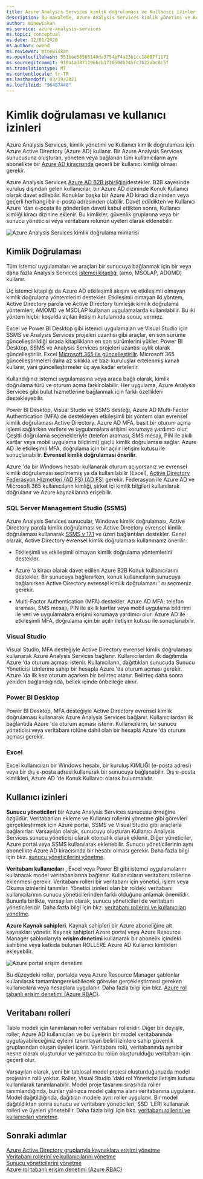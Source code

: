 ```yaml
---
title: Azure Analysis Services kimlik doğrulaması ve Kullanıcı izinleri | Microsoft Docs
description: Bu makalede, Azure Analysis Services kimlik yönetimi ve Kullanıcı kimlik doğrulaması için Azure Active Directory (Azure AD) nasıl kullanıldığı açıklanmaktadır.
author: minewiskan
ms.service: azure-analysis-services
ms.topic: conceptual
ms.date: 12/01/2020
ms.author: owend
ms.reviewer: minewiskan
ms.openlocfilehash: 551bae56565140da3754e74a23b1cc18087f1171
ms.sourcegitcommit: 910a1a38711966cb171050db245fc3b22abc8c5f
ms.translationtype: MT
ms.contentlocale: tr-TR
ms.lasthandoff: 03/19/2021
ms.locfileid: "96487448"
---
```

# <a name="authentication-and-user-permissions"></a>Kimlik doğrulaması ve kullanıcı izinleri

Azure Analysis Services, kimlik yönetimi ve Kullanıcı kimlik doğrulaması için Azure Active Directory (Azure AD) kullanır. Bir Azure Analysis Services sunucusuna oluşturan, yöneten veya bağlanan tüm kullanıcıların aynı abonelikte bir [Azure AD kiracısında](../active-directory/fundamentals/active-directory-whatis.md) geçerli bir kullanıcı kimliği olması gerekir.

Azure Analysis Services [Azure AD B2B işbirliğini](../active-directory/external-identities/what-is-b2b.md)destekler. B2B sayesinde kuruluş dışından gelen kullanıcılar, bir Azure AD dizininde Konuk Kullanıcı olarak davet edilebilir. Konuklar başka bir Azure AD kiracı dizininden veya geçerli herhangi bir e-posta adresinden olabilir. Davet edildikten ve Kullanıcı Azure 'dan e-posta ile gönderilen daveti kabul ettikten sonra, Kullanıcı kimliği kiracı dizinine eklenir. Bu kimlikler, güvenlik gruplarına veya bir sunucu yöneticisi veya veritabanı rolünün üyeleri olarak eklenebilir.

![Azure Analysis Services kimlik doğrulama mimarisi](./media/analysis-services-manage-users/aas-manage-users-arch.png)

## <a name="authentication"></a>Kimlik Doğrulaması

Tüm istemci uygulamaları ve araçları bir sunucuya bağlanmak için bir veya daha fazla Analysis Services [istemci kitaplığı](/analysis-services/client-libraries?view=azure-analysis-services-current&preserve-view=true) (amo, MSOLAP, ADOMD) kullanır. 

Üç istemci kitaplığı da Azure AD etkileşimli akışını ve etkileşimli olmayan kimlik doğrulama yöntemlerini destekler. Etkileşimli olmayan iki yöntem, Active Directory parola ve Active Directory tümleşik kimlik doğrulama yöntemleri, AMOMD ve MSOLAP kullanan uygulamalarda kullanılabilir. Bu iki yöntem hiçbir koşulda açılan iletişim kutularında sonuç vermez.

Excel ve Power BI Desktop gibi istemci uygulamaları ve Visual Studio için SSMS ve Analysis Services projeleri uzantısı gibi araçlar, en son sürüme güncelleştirildiği sırada kitaplıkların en son sürümlerini yükler. Power BI Desktop, SSMS ve Analysis Services projeleri uzantısı aylık olarak güncelleştirilir. Excel [Microsoft 365 ile güncelleştirilir](https://support.microsoft.com/office/when-do-i-get-the-newest-features-for-microsoft-365-da36192c-58b9-4bc9-8d51-bb6eed468516). Microsoft 365 güncelleştirmeleri daha az sıklıkla ve bazı kuruluşlar ertelenmiş kanalı kullanır, yani güncelleştirmeler üç aya kadar ertelenir.

Kullandığınız istemci uygulamasına veya araca bağlı olarak, kimlik doğrulama türü ve oturum açma farklı olabilir. Her uygulama, Azure Analysis Services gibi bulut hizmetlerine bağlanmak için farklı özellikleri destekleyebilir.

Power BI Desktop, Visual Studio ve SSMS desteği, Azure AD Multi-Factor Authentication (MFA) de destekleyen etkileşimli bir yöntem olan evrensel kimlik doğrulaması Active Directory. Azure AD MFA, basit bir oturum açma işlemi sağlarken verilere ve uygulamalara erişimi korumaya yardımcı olur. Çeşitli doğrulama seçenekleriyle (telefon araması, SMS mesajı, PIN ile akıllı kartlar veya mobil uygulama bildirimi) güçlü kimlik doğrulaması sağlar. Azure AD ile etkileşimli MFA, doğrulama için bir açılır iletişim kutusu ile sonuçlanabilir. **Evrensel kimlik doğrulaması önerilir**.

Azure 'da bir Windows hesabı kullanarak oturum açıyorsanız ve evrensel kimlik doğrulaması seçilmemiş ya da kullanılabilir (Excel), [Active Directory Federasyon Hizmetleri (AD FS) (AD FS)](/windows-server/identity/ad-fs/deployment/how-to-connect-fed-azure-adfs) gerekir. Federasyon ile Azure AD ve Microsoft 365 kullanıcıların kimliği, şirket içi kimlik bilgileri kullanılarak doğrulanır ve Azure kaynaklarına erişebilir.

### <a name="sql-server-management-studio-ssms"></a>SQL Server Management Studio (SSMS)

Azure Analysis Services sunucular, Windows kimlik doğrulaması, Active Directory parola kimlik doğrulaması ve Active Directory evrensel kimlik doğrulaması kullanarak [SSMS v 17.1](/sql/ssms/download-sql-server-management-studio-ssms) ve üzeri bağlantıları destekler. Genel olarak, Active Directory evrensel kimlik doğrulaması kullanmanız önerilir:

*  Etkileşimli ve etkileşimli olmayan kimlik doğrulama yöntemlerini destekler.

*  Azure 'a kiracı olarak davet edilen Azure B2B Konuk kullanıcılarını destekler. Bir sunucuya bağlanırken, konuk kullanıcıların sunucuya bağlanırken Active Directory evrensel kimlik doğrulaması ' nı seçmeniz gerekir.

*  Multi-Factor Authentication (MFA) destekler. Azure AD MFA; telefon araması, SMS mesajı, PIN ile akıllı kartlar veya mobil uygulama bildirimi ile veri ve uygulamalara erişimi korumaya yardımcı olur. Azure AD ile etkileşimli MFA, doğrulama için bir açılır iletişim kutusu ile sonuçlanabilir.

### <a name="visual-studio"></a>Visual Studio

Visual Studio, MFA desteğiyle Active Directory evrensel kimlik doğrulaması kullanarak Azure Analysis Services bağlanır. Kullanıcılardan ilk dağıtımda Azure 'da oturum açması istenir. Kullanıcıların, dağıttıkları sunucuda Sunucu Yöneticisi izinlerine sahip bir hesapla Azure 'da oturum açması gerekir. Azure 'da ilk kez oturum açarken bir belirteç atanır. Belirteç daha sonra yeniden bağlandığında, bellek içinde önbelleğe alınır.

### <a name="power-bi-desktop"></a>Power BI Desktop

Power BI Desktop, MFA desteğiyle Active Directory evrensel kimlik doğrulaması kullanarak Azure Analysis Services bağlanır. Kullanıcılardan ilk bağlantıda Azure 'da oturum açması istenir. Kullanıcıların, bir sunucu yöneticisi veya veritabanı rolüne dahil olan bir hesapla Azure 'da oturum açması gerekir.

### <a name="excel"></a>Excel

Excel kullanıcıları bir Windows hesabı, bir kuruluş KIMLIĞI (e-posta adresi) veya bir dış e-posta adresi kullanarak bir sunucuya bağlanabilir. Dış e-posta kimlikleri, Azure AD 'de Konuk Kullanıcı olarak bulunmalıdır.

## <a name="user-permissions"></a>Kullanıcı izinleri

**Sunucu yöneticileri** bir Azure Analysis Services sunucusu örneğine özgüdür. Veritabanları ekleme ve Kullanıcı rollerini yönetme gibi görevleri gerçekleştirmek için Azure portal, SSMS ve Visual Studio gibi araçlarla bağlanırlar. Varsayılan olarak, sunucuyu oluşturan Kullanıcı Analysis Services sunucu yöneticisi olarak otomatik olarak eklenir. Diğer yöneticiler, Azure portal veya SSMS kullanılarak eklenebilir. Sunucu yöneticilerinin aynı abonelikte Azure AD kiracısında bir hesabı olması gerekir. Daha fazla bilgi için bkz. [sunucu yöneticilerini yönetme](analysis-services-server-admins.md). 

**Veritabanı kullanıcıları** , Excel veya Power BI gibi istemci uygulamalarını kullanarak model veritabanlarına bağlanır. Kullanıcıların veritabanı rollerine eklenmesi gerekir. Veritabanı rolleri bir veritabanı için yönetici, işlem veya Okuma izinlerini tanımlar. Yönetici izinleri olan bir roldeki veritabanı kullanıcılarının sunucu yöneticilerinden farklı olduğunu anlamak önemlidir. Bununla birlikte, varsayılan olarak, sunucu yöneticileri de veritabanı yöneticileridir. Daha fazla bilgi için bkz. [veritabanı rollerini ve kullanıcıları yönetme](analysis-services-database-users.md).

**Azure Kaynak sahipleri**. Kaynak sahipleri bir Azure aboneliğine ait kaynakları yönetir. Kaynak sahipleri Azure portal veya Azure Resource Manager şablonlarıyla **erişim denetimi** kullanarak bir abonelik içindeki sahibine veya katkıda bulunan ROLLERE Azure AD Kullanıcı kimlikleri ekleyebilir. 

![Azure portal erişim denetimi](./media/analysis-services-manage-users/aas-manage-users-rbac.png)

Bu düzeydeki roller, portalda veya Azure Resource Manager şablonlar kullanılarak tamamlangerekebilecek görevler gerçekleştirmesi gereken kullanıcılara veya hesaplara uygulanır. Daha fazla bilgi için bkz. [Azure rol tabanlı erişim denetimi (Azure RBAC)](../role-based-access-control/overview.md). 

## <a name="database-roles"></a>Veritabanı rolleri

 Tablo modeli için tanımlanan roller veritabanı rolleridir. Diğer bir deyişle, roller, Azure AD kullanıcıları ve bu üyelerin bir model veritabanında uygulayabileceğiniz eylemi tanımlayan belirli izinlere sahip güvenlik gruplarından oluşan üyeleri içerir. Veritabanı rolü, veritabanında ayrı bir nesne olarak oluşturulur ve yalnızca bu rolün oluşturulduğu veritabanı için geçerli olur.   
  
 Varsayılan olarak, yeni bir tablosal model projesi oluşturduğunuzda model projesinin rolü yoktur. Roller, Visual Studio 'daki rol Yöneticisi iletişim kutusu kullanılarak tanımlanabilir. Model proje tasarımı sırasında roller tanımlandığında, bunlar yalnızca model çalışma alanı veritabanına uygulanır. Model dağıtıldığında, dağıtılan modele aynı roller uygulanır. Bir model dağıtıldıktan sonra sunucu ve veritabanı yöneticileri, SSD 'LERI kullanarak rolleri ve üyeleri yönetebilir. Daha fazla bilgi için bkz. [veritabanı rollerini ve kullanıcıları yönetme](analysis-services-database-users.md).
  
## <a name="next-steps"></a>Sonraki adımlar

[Azure Active Directory gruplarıyla kaynaklara erişimi yönetme](../active-directory/fundamentals/active-directory-manage-groups.md)   
[Veritabanı rollerini ve kullanıcılarını yönetme](analysis-services-database-users.md)  
[Sunucu yöneticilerini yönetme](analysis-services-server-admins.md)  
[Azure rol tabanlı erişim denetimi (Azure RBAC)](../role-based-access-control/overview.md)